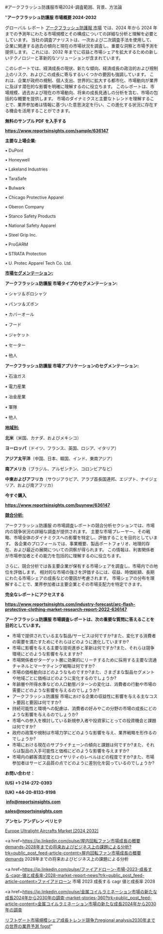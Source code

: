 #アークフラッシュ防護服市場2024-調査範囲、背景、方法論

"<strong>アークフラッシュ防護服 市場概要 2024-2032</strong>

グローバル レポート <a href=https://www.reportsinsights.com/sample/636147>アークフラッシュ防護服 市場</a> では、2024 年から 2024 年までの予測年にわたる市場規模とその構成についての詳細な分析と理解を必要としています。 当社の調査アナリストは、一次および二次調査手法を使用して、企業に関連する過去の傾向と現在の市場状況を調査し、重要な洞察と市場予測を提供します。 これには、2032 年までに収益と市場シェアを拡大​​するための新しいテクノロジーと革新的なソリューションが含まれています。

このレポートでは、経済成長の現状、新たな傾向、経済成長の政治的および規制上のリスク、およびこの成長に寄与するいくつかの要因も強調しています。 これは、企業が政府の規制、個人支出、世界的に拡大する都市化、市場動向が業界に及ぼす潜在的な影響を明確に理解するのに役立ちます。 このレポートは、市場規模、過去および現在の市場動向、将来の成長見通しの分析を含む、市場の包括的な概要を提供します。 市場のダイナミクスと主要なトレンドを理解することで、業界参加者は情報に基づいた意思決定を行い、この進化する状況に存在する機会を活用することができます。

<strong><b>無料のサンプル PDF を入手する</b></strong>

<a href=https://www.reportsinsights.com/sample/636147><strong><u>https://www.reportsinsights.com/sample/636147</u></strong></a>

<strong>主要な上場企業:</strong>

• DuPont

• Honeywell

• Lakeland Industries

• TaraSafe

• Bulwark

• Chicago Protective Apparel

• Oberon Company

• Stanco Safety Products

• National Safety Apparel

• Steel Grip Inc.

• ProGARM

• STRATA Protection

• U. Protec Apparel Tech Co. Ltd.

<strong><u>市場セグメンテーション</u></strong><strong><u>:</u></strong>

<strong>アークフラッシュ防護服 市場タイプのセグメンテーション:</strong>

• シャツ＆ポロシャツ

• パンツ＆ズボン

• カバーオール

• フード

• ジャケット

• セーター

• 他人

<strong>アークフラッシュ防護服 市場アプリケーションのセグメンテーション:</strong>

• 石油ガス

• 電力産業

• 冶金産業

• 軍隊

• 他人

<strong><u>地域別</u></strong><strong><u>:</u></strong>

<strong>北米</strong>（米国、カナダ、およびメキシコ）

<strong>ヨーロッパ</strong>（ドイツ、フランス、英国、ロシア、イタリア）

<strong>アジア太平洋</strong>（中国、日本、韓国、インド、東南アジア）

<strong>南アメリカ</strong>（ブラジル、アルゼンチン、コロンビアなど）

<strong>中東およびアフリカ</strong>（サウジアラビア、アラブ首長国連邦、エジプト、ナイジェリア、および南アフリカ）

<strong>今すぐ購入</strong>

<a href=https://www.reportsinsights.com/buynow/636147><strong><u>https://www.reportsinsights.com/buynow/636147</u></strong></a>

<strong><u>競合分析:</u></strong>

アークフラッシュ防護服 の市場調査レポートの競合分析セクションでは、市場内の競争状況の詳細な調査が提供されます。 主要な市場プレーヤー、その戦略、市場全体のダイナミクスへの影響を特定し、評価することを目的としています。 各企業のプロフィールでは、事業概要、製品ポートフォリオ、地理的存在、および最近の展開についての洞察が得られます。 この情報は、利害関係者が市場参加者とその能力を包括的に理解するのに役立ちます。

さらに、競合分析では各主要企業が保有する市場シェアを調査し、市場内での地位を評価します。 相対的な市場の強さを評価するには、収益、時価総額、長期にわたる市場シェアの成長などの要因が考慮されます。 市場シェアの分布を理解することで、業界参加者は主要企業とその市場支配力を特定できます。

<strong>完全なレポートにアクセスする</strong>

<a href=https://www.reportsinsights.com/industry-forecast/arc-flash-protective-clothing-market-research-report-2022-636147><strong><u><b>https://www.reportsinsights.com/industry-forecast/arc-flash-protective-clothing-market-research-report-2022-636147</b></u></strong></a>

<strong><b>アークフラッシュ防護服 市場調査レポートは、次の重要な質問に答えることを目的としています。</b></strong>
<ul>
  <li>市場で提供されている主な製品/サービスは何ですか?また、変化する消費者の需要を満たすためにそれらはどのように進化していますか?</li>
  <li>市場に影響を与える主要な技術進歩と革新は何ですか?また、それらは競争環境にどのような影響を与えますか?</li>
  <li>市場関係者がターゲット層に効果的にリーチするために採用する主要な流通チャネルとマーケティング戦略は何ですか?</li>
  <li>市場の価格動向はどのようなものですか?また、さまざまな製品セグメントや地域ごとに価格はどのように変化するのでしょうか?</li>
  <li>年齢層や所得水準などの人口動態パターンの変化は、消費者の行動や市場の需要にどのような影響を与えるのでしょうか?</li>
  <li>アークフラッシュ防護服 市場における企業の収益性に影響を与える主なコスト要因と要因は何ですか?</li>
  <li>持続可能性と環境への配慮は、消費者の好みやこの分野の市場の成長にどのような影響を与えるのでしょうか?</li>
  <li>市場への参入を検討している新規参入者や投資家にとっての投資機会と課題は何ですか?</li>
  <li>政府の政策や規制は市場力学にどのような影響を与え、業界戦略を形作るのでしょうか?</li>
  <li>市場における現在のサプライチェーンの傾向と課題は何ですか?また、それらは製品の入手可能性と価格にどのような影響を与えますか?</li>
  <li>市場内の顧客満足度とロイヤリティのレベルはどの程度ですか?また、市場参加者はサービス品質の点でどのように差別化を図っているのでしょうか?</li>
</ul>
<strong>お問い合わせ：</strong>

<strong>(US) +1-214-272-0393</strong>

<strong>(UK) +44-20-8133-9198</strong>

<strong> </strong><a href=info@reportsinsights.com><strong><u>info@reportsinsights.com</u></strong></a>

<a href=sales@reportsinsights.com><strong><u>sales@reportsinsights.com</u></strong></a>

<strong>アンセレ アンデレン ベリヒテ</strong>

<a href=https://www.linkedin.com/pulse/europe-ultralight-aircrafts-market-in-depth-qmkmf/>Europe Ultralight Aircrafts Market [2024 2032]</a>

<a href=https://jp.linkedin.com/pulse/屋内回転ファン市場成長の概要demands-2028年までの将来およびビジネス上の課題による分析?trk=public_post_feed-article-content>屋内回転ファン市場成長の概要demands 2028年までの将来およびビジネス上の課題による分析</a>

<a href=https://jp.linkedin.com/pulse/ファイアドローン-市場-2023-成長する-cagr-値と成長率-2028-market-report-news?trk=public_post_feed-article-content>ファイアドローン 市場 2023 成長する cagr 値と成長率 2028</a>

<a href=https://jp.linkedin.com/pulse/金属コイルラミネーション市場の新たな成長2024年から2030年の調査-market-stories-360?trk=public_post_feed-article-content>金属コイルラミネーション市場の新たな成長2024年から2030年の調査</a>

<a href=https://www.linkedin.com/pulse/リフトゲート市場規模シェア成長トレンド競争力regional-analysis2030年までの世界の業界予測-fogsf/>リフトゲート市場規模シェア成長トレンド競争力regional analysis2030年までの世界の業界予測 fogsf</a>"
